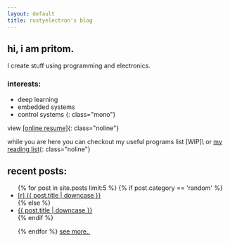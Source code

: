 ```yaml
---
layout: default
title: rustyelectron's blog
---
```


<h2 class="mono">hi, i am pritom.</h2>
I  create stuff using programming and electronics.

### interests:
* deep learning
* embedded systems
* control systems
{: class="mono"}

view [[online resume]][2]{: class="noline"}

while you are here you can checkout my useful programs list [WIP]\\
 or [my reading list][1]{: class="noline"}

## recent posts:

<ul class="mono">
{% for post in site.posts limit:5 %}
	{% if post.category == 'random' %}
		<li><a class="noline" href="{{ post.url }}">[r] {{ post.title | downcase }}</a></li>
	{% else %}
		<li><a class="noline" href="{{ post.url }}">{{ post.title | downcase }}</a></li>
	{% endif %}
	
{% endfor %}
<a class="noline" href="/blog">see more..</a>
</ul>

[1]: /books
[2]: /resume/index.html
